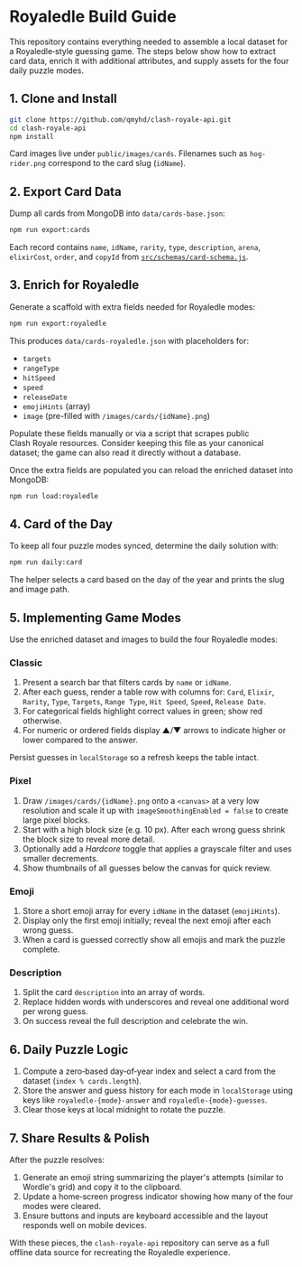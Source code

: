 # Royaledle Build Guide

This repository contains everything needed to assemble a local dataset for a Royaledle‑style guessing game.  The steps below show how to extract card data, enrich it with additional attributes, and supply assets for the four daily puzzle modes.

## 1. Clone and Install

```bash
git clone https://github.com/qmyhd/clash-royale-api.git
cd clash-royale-api
npm install
```

Card images live under `public/images/cards`.  Filenames such as `hog-rider.png` correspond to the card slug (`idName`).

## 2. Export Card Data

Dump all cards from MongoDB into `data/cards-base.json`:

```bash
npm run export:cards
```

Each record contains `name`, `idName`, `rarity`, `type`, `description`, `arena`, `elixirCost`, `order`, and `copyId` from [`src/schemas/card-schema.js`](src/schemas/card-schema.js).

## 3. Enrich for Royaledle

Generate a scaffold with extra fields needed for Royaledle modes:

```bash
npm run export:royaledle
```

This produces `data/cards-royaledle.json` with placeholders for:

- `targets`
- `rangeType`
- `hitSpeed`
- `speed`
- `releaseDate`
- `emojiHints` (array)
- `image` (pre-filled with `/images/cards/{idName}.png`)

Populate these fields manually or via a script that scrapes public Clash Royale resources.  Consider keeping this file as your canonical dataset; the game can also read it directly without a database.

Once the extra fields are populated you can reload the enriched dataset into MongoDB:

```bash
npm run load:royaledle
```

## 4. Card of the Day

To keep all four puzzle modes synced, determine the daily solution with:

```bash
npm run daily:card
```

The helper selects a card based on the day of the year and prints the slug and image path.

## 5. Implementing Game Modes

Use the enriched dataset and images to build the four Royaledle modes:

### Classic
1. Present a search bar that filters cards by `name` or `idName`.
2. After each guess, render a table row with columns for:
   `Card`, `Elixir`, `Rarity`, `Type`, `Targets`, `Range Type`, `Hit Speed`, `Speed`, `Release Date`.
3. For categorical fields highlight correct values in green; show red otherwise.
4. For numeric or ordered fields display ▲/▼ arrows to indicate higher or lower compared to the answer.

Persist guesses in `localStorage` so a refresh keeps the table intact.

### Pixel
1. Draw `/images/cards/{idName}.png` onto a `<canvas>` at a very low resolution and scale it up with `imageSmoothingEnabled = false` to create large pixel blocks.
2. Start with a high block size (e.g. 10 px). After each wrong guess shrink the block size to reveal more detail.
3. Optionally add a *Hardcore* toggle that applies a grayscale filter and uses smaller decrements.
4. Show thumbnails of all guesses below the canvas for quick review.

### Emoji
1. Store a short emoji array for every `idName` in the dataset (`emojiHints`).
2. Display only the first emoji initially; reveal the next emoji after each wrong guess.
3. When a card is guessed correctly show all emojis and mark the puzzle complete.

### Description
1. Split the card `description` into an array of words.
2. Replace hidden words with underscores and reveal one additional word per wrong guess.
3. On success reveal the full description and celebrate the win.

## 6. Daily Puzzle Logic
1. Compute a zero‑based day‑of‑year index and select a card from the dataset (`index % cards.length`).
2. Store the answer and guess history for each mode in `localStorage` using keys like `royaledle-{mode}-answer` and `royaledle-{mode}-guesses`.
3. Clear those keys at local midnight to rotate the puzzle.

## 7. Share Results & Polish
After the puzzle resolves:

1. Generate an emoji string summarizing the player's attempts (similar to Wordle's grid) and copy it to the clipboard.
2. Update a home‑screen progress indicator showing how many of the four modes were cleared.
3. Ensure buttons and inputs are keyboard accessible and the layout responds well on mobile devices.

With these pieces, the `clash-royale-api` repository can serve as a full offline data source for recreating the Royaledle experience.

